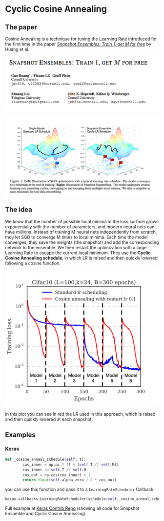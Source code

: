 # Cyclic Cosine Annealing

## The paper
Cosine Annealing is a technique for tuning the Learning Rate introduced for the first time in the paper [*Snapshot Ensembles: Train 1, get M for free*](https://arxiv.org/abs/1704.00109) by Huang et al.

<p align="center"> 
<img src="../img/snapshot-ensemble_header.png">
</p>

<p align="center"> 
<img src="../img/snapshot-ensemble_figure.png">
</p>


## The idea 
We know that the number of possible local minima in the loss surface grows exponentially with the number of parameters, and modern neural nets can have millions.
Instead of training M neural nets independently from scratch, they let SGD to converge M times to local minima. Each time the model converges, they save the weights (the snapshot) and add the corresponding network to the ensemble. We then restart the optimization with a large Learning Rate to escape the current local minimum. They use the **Cyclic Cosine Annealing schedule**, in which LR is raised and then quickly lowered following a cosine function. 

<p align="center"> 
<img src="../img/snapshot-enseble_cosine-annealing.png">
</p>
In this plot you can see in red the LR used in this approach, which is raised and then quickly lowered at each snapshot. 



## Examples
### Keras


```python
def _cosine_anneal_schedule(self, t):
        cos_inner = np.pi * (t % (self.T // self.M))
        cos_inner /= self.T // self.M
        cos_out = np.cos(cos_inner) + 1
        return float(self.alpha_zero / 2 * cos_out)
```
you can use this function and pass it to a  `LearningRateScheduler` Callback:

```python
keras.callbacks.LearningRateScheduler(schedule=self._cosine_anneal_schedule)
```

Full example at [Keras Contrib Repo](https://github.com/keras-team/keras-contrib/blob/master/keras_contrib/callbacks/snapshot.py) (showing all code for Snapshot Ensamble and Cyclic Cosine Annealing).
